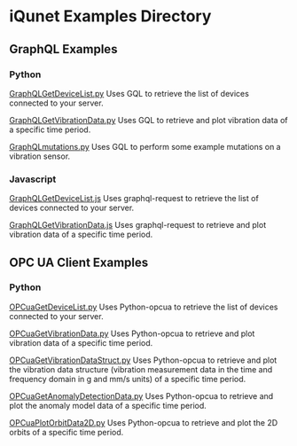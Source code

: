 # iQunet Examples Directory

## GraphQL Examples

### Python
[GraphQLGetDeviceList.py](https://github.com/iqunet/sern/blob/master/examples/GraphQLGetDeviceList.py) Uses GQL to retrieve the list of devices connected to your server.

[GraphQLGetVibrationData.py](https://github.com/iqunet/sern/blob/master/examples/GraphQLGetVibrationData.py) Uses GQL to retrieve and plot vibration data of a specific time period.

[GraphQLmutations.py](https://github.com/iqunet/sern/blob/master/examples/GraphQLmutations.py) Uses GQL to perform some example mutations on a vibration sensor.

### Javascript
[GraphQLGetDeviceList.js](https://github.com/iqunet/sern/blob/master/examples/GraphQLGetDeviceList.js) Uses graphql-request to retrieve the list of devices connected to your server.

[GraphQLGetVibrationData.js](https://github.com/iqunet/sern/blob/master/examples/GraphQLGetVibrationData.js) Uses graphql-request to retrieve and plot vibration data of a specific time period.

## OPC UA Client Examples

### Python
[OPCuaGetDeviceList.py](https://github.com/iqunet/sern/blob/master/examples/OPCuaGetDeviceList.py) Uses Python-opcua to retrieve the list of devices connected to your server.

[OPCuaGetVibrationData.py](https://github.com/iqunet/sern/blob/master/examples/OPCuaGetVibrationData.py) Uses Python-opcua to retrieve and plot vibration data of a specific time period.

[OPCuaGetVibrationDataStruct.py](https://github.com/iqunet/sern/blob/master/examples/OPCuaGetVibrationDataStruct.py) Uses Python-opcua to retrieve and plot the vibration data structure (vibration measurement data in the time and frequency domain in g and mm/s units) of a specific time period.

[OPCuaGetAnomalyDetectionData.py](https://github.com/iqunet/sern/blob/master/examples/OPCuaGetAnomalyDetectionData.py) Uses Python-opcua to retrieve and plot the anomaly model data of a specific time period.

[OPCuaPlotOrbitData2D.py](https://github.com/iqunet/sern/blob/master/examples/OPCuaPlotOrbitData2D.py) Uses Python-opcua to retrieve and plot the 2D orbits of a specific time period.

